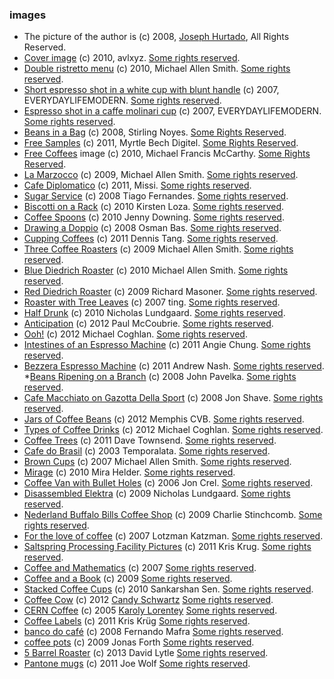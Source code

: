 ### images

* The picture of the author is (c) 2008, [Joseph Hurtado](http://www.flickr.com/photos/trumpetca/), All Rights Reserved. 
* [Cover image](http://www.flickr.com/photos/avlxyz/4907262046) (c) 2010, avlxyz. [Some rights reserved][by-sa]. 
* [Double ristretto menu](http://www.flickr.com/photos/digitalcolony/5054568279/) (c) 2010, Michael Allen Smith. [Some rights reserved][by-sa].
* [Short espresso shot in a white cup with blunt handle](http://www.flickr.com/photos/everydaylifemodern/1353570874/) (c) 2007, EVERYDAYLIFEMODERN. [Some rights reserved][by-nd].
* [Espresso shot in a caffe molinari cup](http://www.flickr.com/photos/everydaylifemodern/434299813/) (c) 2007, EVERYDAYLIFEMODERN. [Some rights reserved][by-nd].
* [Beans in a Bag](http://www.flickr.com/photos/the_rev/2295096211/) (c) 2008, Stirling Noyes. [Some Rights Reserved][by].
* [Free Samples](http://www.flickr.com/photos/thedigitelmyr/6199419022/) (c) 2011, Myrtle Bech Digitel. [Some Rights Reserved][by-sa].
* [Free Coffees](http://www.flickr.com/photos/sagamiono/4391542823/) image (c) 2010, Michael Francis McCarthy. [Some Rights Reserved][by-sa].
* [La Marzocco](http://www.flickr.com/photos/digitalcolony/3924227011/) (c) 2009, Michael Allen Smith. [Some rights reserved][by-sa].
* [Cafe Diplomatico](http://www.flickr.com/photos/15481483@N06/6231443466/) (c) 2011, Missi. [Some rights reserved][by-sa].
* [Sugar Service](http://www.flickr.com/photos/tjgfernandes/2785677276/) (c) 2008 Tiago Fernandes. [Some rights reserved][by].
* [Biscotti on a Rack](http://www.flickr.com/photos/kirstenloza/4805716699/) (c) 2010 Kirsten Loza. [Some rights reserved][by].
* [Coffee Spoons](http://www.flickr.com/photos/jenny-pics/5053954146/) (c) 2010 Jenny Downing. [Some rights reserved][by].
* [Drawing a Doppio](http://www.flickr.com/photos/33388953@N04/4017985434/) (c) 2008 Osman Bas. [Some rights reserved][by].
* [Cupping Coffees](http://www.flickr.com/photos/tangysd/5953453156/) (c) 2011 Dennis Tang. [Some rights reserved][by-sa].
* [Three Coffee Roasters](http://www.flickr.com/photos/digitalcolony/4000837035/) (c) 2009 Michael Allen Smith. [Some rights reserved][by-sa].
* [Blue Diedrich Roaster](http://www.flickr.com/photos/digitalcolony/4309812256/) (c) 2010 Michael Allen Smith. [Some rights reserved][by-sa].
* [Red Diedrich Roaster](http://www.flickr.com/photos/bike/3237859728/) (c) 2009 Richard Masoner. [Some rights reserved][by-sa].
* [Roaster with Tree Leaves](http://www.flickr.com/photos/lacerabbit/2102801319/) (c) 2007 ting. [Some rights reserved][by-nd].
* [Half Drunk](http://www.flickr.com/photos/nalundgaard/4785922266/) (c) 2010 Nicholas Lundgaard. [Some rights reserved][by-sa].
* [Anticipation](http://www.flickr.com/photos/paulmccoubrie/6828131856/) (c) 2012 Paul McCoubrie. [Some rights reserved][by-nd].
* [Ooh!](http://www.flickr.com/photos/mikecogh/7676649034/) (c) 2012 Michael Coghlan. [Some rights reserved][by-sa].
* [Intestines of an Espresso Machine](http://www.flickr.com/photos/yellowskyphotography/5641003165/) (c) 2011 Angie Chung. [Some rights reserved][by-sa].
* [Bezzera Espresso Machine](http://www.flickr.com/photos/andynash/6204253236/) (c) 2011 Andrew Nash. [Some rights reserved][by-sa].
*[Beans Ripening on a Branch](http://www.flickr.com/photos/28705377@N04/5306009552/) (c) 2008 John Pavelka. [Some rights reserved][by].
* [Cafe Macchiato on Gazotta Della Sport](http://www.flickr.com/photos/shavejonathan/2343081208/) (c) 2008 Jon Shave. [Some rights reserved][by].
* [Jars of Coffee Beans](http://www.flickr.com/photos/ilovememphis/7103931235/) (c) 2012 Memphis CVB. [Some rights reserved][by-nd].
* [Types of Coffee Drinks](http://www.flickr.com/photos/mikecogh/7561440544/) (c) 2012 Michael Coghlan. [Some rights reserved][by-sa].
* [Coffee Trees](http://www.flickr.com/photos/dtownsend/6171015997/) (c) 2011 Dave Townsend. [Some rights reserved][by-sa].
* [Cafe do Brasil](http://www.flickr.com/photos/93425126@N00/313053257/) (c) 2003 Temporalata. [Some rights reserved][by-sa].
* [Brown Cups](http://www.flickr.com/photos/digitalcolony/2833809436/) (c) 2007 Michael Allen Smith. [Some rights reserved][by-sa].
* [Mirage](http://www.flickr.com/photos/citizenhelder/5006498068/) (c) 2010 Mira Helder. [Some rights reserved][by].
* [Coffee Van with Bullet Holes](http://www.flickr.com/photos/joncrel/237026246/) (c) 2006 Jon Crel. [Some rights reserved][by-nd].
* [Disassembled Elektra](http://www.flickr.com/photos/nalundgaard/3163852170/) (c) 2009 Nicholas Lundgaard. [Some rights reserved][by-sa].
* [Nederland Buffalo Bills Coffee Shop](http://www.flickr.com/photos/47000103@N05/6525288841/) (c) 2009 Charlie Stinchcomb. [Some rights reserved][by-sa].
* [For the love of coffee](http://www.flickr.com/photos/lotzman/978418891/) (c) 2007 Lotzman Katzman. [Some rights reserved][by].
* [Saltspring Processing Facility Pictures](http://www.flickr.com/photos/kk/sets/72157626168201654/with/5484839102/) (c) 2011 Kris Krug. [Some rights reserved][by-sa].
* [Coffee and Mathematics](https://www.flickr.com/photos/kellan/434503323) (c) 2007 [Some rights reserved][by].
* [Coffee and a Book](https://www.flickr.com/photos/whitneyinchicago/3835218626) (c) 2009 [Some rights reserved][by].
* [Stacked Coffee Cups](https://www.flickr.com/photos/sankarshan/5165312159) (c) 2010 Sankarshan Sen. [Some rights reserved][by-sa].
* [Coffee Cow](https://www.flickr.com/photos/candy-s/7619358284) (c) 2012 [Candy Schwartz](https://www.flickr.com/photos/candy-s/) [Some rights reserved][by].
* [CERN Coffee](https://www.flickr.com/photos/lorentey/22193876) (c) 2005 [Karoly Lorentey](https://www.flickr.com/photos/lorentey/) [Some rights reserved][by].
* [Coffee Labels](https://www.flickr.com/photos/kk/5484876862) (c) 2011 Kris Krüg [Some rights reserved][by-sa].
* [banco do café](https://www.flickr.com/photos/f_mafra/2956649121) (c) 2008 Fernando Mafra [Some rights reserved][by-sa].
* [coffee pots](https://www.flickr.com/photos/jforth/3360599750/) (c) 2009 Jonas Forth [Some rights reserved][by-nd].
* [5 Barrel Roaster](https://www.flickr.com/photos/dlytle/8720139854) (c) 2013 David Lytle [Some rights reserved][by].
* [Pantone mugs](https://www.flickr.com/photos/joebehr/5504285781) (c) 2011 Joe Wolf [Some rights reserved][by-nd].

[by-sa]: http://creativecommons.org/licenses/by-sa/2.0/deed.en
[by-nd]: http://creativecommons.org/licenses/by-nd/2.0/deed.en
[by]: http://creativecommons.org/licenses/by/2.0/deed.en